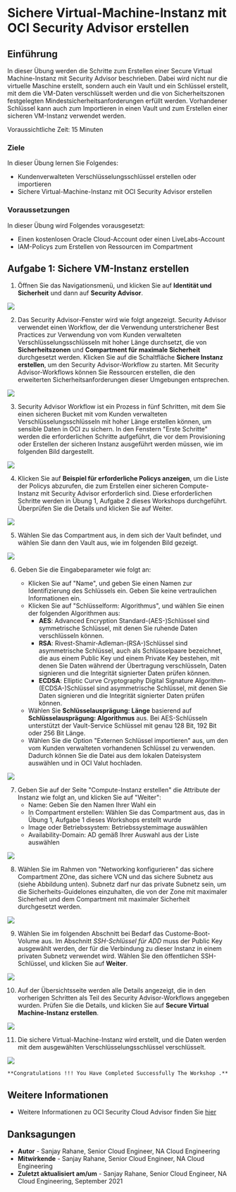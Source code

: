 # Sichere Virtual-Machine-Instanz mit OCI Security Advisor erstellen

## Einführung

In dieser Übung werden die Schritte zum Erstellen einer Secure Virtual Machine-Instanz mit Security Advisor beschrieben. Dabei wird nicht nur die virtuelle Maschine erstellt, sondern auch ein Vault und ein Schlüssel erstellt, mit dem die VM-Daten verschlüsselt werden und die von Sicherheitszonen festgelegten Mindestsicherheitsanforderungen erfüllt werden. Vorhandener Schlüssel kann auch zum Importieren in einen Vault und zum Erstellen einer sicheren VM-Instanz verwendet werden.

Voraussichtliche Zeit: 15 Minuten

### Ziele

In dieser Übung lernen Sie Folgendes:

*   Kundenverwalteten Verschlüsselungsschlüssel erstellen oder importieren
*   Sichere Virtual-Machine-Instanz mit OCI Security Advisor erstellen

### Voraussetzungen

In dieser Übung wird Folgendes vorausgesetzt:

*   Einen kostenlosen Oracle Cloud-Account oder einen LiveLabs-Account
*   IAM-Policys zum Erstellen von Ressourcen im Compartment

## Aufgabe 1: Sichere VM-Instanz erstellen

1.  Öffnen Sie das Navigationsmenü, und klicken Sie auf **Identität und Sicherheit** und dann auf **Security Advisor**.

![](./images/instanceimage1.png " ")

2.  Das Security Advisor-Fenster wird wie folgt angezeigt. Security Advisor verwendet einen Workflow, der die Verwendung unterstrichener Best Practices zur Verwendung von vom Kunden verwalteten Verschlüsselungsschlüsseln mit hoher Länge durchsetzt, die von **Sicherheitszonen** und **Compartment für maximale Sicherheit** durchgesetzt werden. Klicken Sie auf die Schaltfläche **Sichere Instanz erstellen**, um den Security Advisor-Workflow zu starten. Mit Security Advisor-Workflows können Sie Ressourcen erstellen, die den erweiterten Sicherheitsanforderungen dieser Umgebungen entsprechen.

![](./images/instanceimage2.png " ")

3.  Security Advisor Workflow ist ein Prozess in fünf Schritten, mit dem Sie einen sicheren Bucket mit vom Kunden verwalteten Verschlüsselungsschlüsseln mit hoher Länge erstellen können, um sensible Daten in OCI zu sichern. In den Fenstern "Erste Schritte" werden die erforderlichen Schritte aufgeführt, die vor dem Provisioning oder Erstellen der sicheren Instanz ausgeführt werden müssen, wie im folgenden Bild dargestellt.

![](./images/instanceimage3.png " ")

4.  Klicken Sie auf **Beispiel für erforderliche Policys anzeigen**, um die Liste der Policys abzurufen, die zum Erstellen einer sicheren Compute-Instanz mit Security Advisor erforderlich sind. Diese erforderlichen Schritte werden in Übung 1, Aufgabe 2 dieses Workshops durchgeführt. Überprüfen Sie die Details und klicken Sie auf Weiter.

![](./images/instanceimage4.png " ")

5.  Wählen Sie das Compartment aus, in dem sich der Vault befindet, und wählen Sie dann den Vault aus, wie im folgenden Bild gezeigt.

![](./images/instanceimage5.png " ")

6.  Geben Sie die Eingabeparameter wie folgt an:
    
    *   Klicken Sie auf "Name", und geben Sie einen Namen zur Identifizierung des Schlüssels ein. Geben Sie keine vertraulichen Informationen ein.
    *   Klicken Sie auf "Schlüsselform: Algorithmus", und wählen Sie einen der folgenden Algorithmen aus:
        *   **AES**: Advanced Encryption Standard-(AES-)Schlüssel sind symmetrische Schlüssel, mit denen Sie ruhende Daten verschlüsseln können.
        *   **RSA**: Rivest-Shamir-Adleman-(RSA-)Schlüssel sind asymmetrische Schlüssel, auch als Schlüsselpaare bezeichnet, die aus einem Public Key und einem Private Key bestehen, mit denen Sie Daten während der Übertragung verschlüsseln, Daten signieren und die Integrität signierter Daten prüfen können.
        *   **ECDSA**: Elliptic Curve Cryptography Digital Signature Algorithm-(ECDSA-)Schlüssel sind asymmetrische Schlüssel, mit denen Sie Daten signieren und die Integrität signierter Daten prüfen können.
    *   Wählen Sie **Schlüsselausprägung: Länge** basierend auf **Schlüsselausprägung: Algorithmus** aus. Bei AES-Schlüsseln unterstützt der Vault-Service Schlüssel mit genau 128 Bit, 192 Bit oder 256 Bit Länge.
    *   Wählen Sie die Option "Externen Schlüssel importieren" aus, um den vom Kunden verwalteten vorhandenen Schlüssel zu verwenden. Dadurch können Sie die Datei aus dem lokalen Dateisystem auswählen und in OCI Valut hochladen.

![](./images/instanceimage6.png " ")

7.  Geben Sie auf der Seite "Compute-Instanz erstellen" die Attribute der Instanz wie folgt an, und klicken Sie auf "Weiter":
    *   Name: Geben Sie den Namen Ihrer Wahl ein
    *   In Compartment erstellen: Wählen Sie das Compartment aus, das in Übung 1, Aufgabe 1 dieses Workshops erstellt wurde
    *   Image oder Betriebssystem: Betriebssystemimage auswählen
    *   Availability-Domain: AD gemäß Ihrer Auswahl aus der Liste auswählen

![](./images/instanceimage7.png " ")

8.  Wählen Sie im Rahmen von "Networking konfigurieren" das sichere Compartment ZOne, das sichere VCN und das sichere Subnetz aus (siehe Abbildung unten). Subnetz darf nur das private Subnetz sein, um die Sicherheits-Guidelones einzuhalten, die von der Zone mit maximaler Sicherheit und dem Compartment mit maximaler Sicherheit durchgesetzt werden.

![](./images/instanceimage8.png " ")

9.  Wählen Sie im folgenden Abschnitt bei Bedarf das Custome-Boot-Volume aus. Im Abschnitt _SSH-Schlüssel für ADD_ muss der Public Key ausgewählt werden, der für die Verbindung zu dieser Instanz in einem privaten Subnetz verwendet wird. Wählen Sie den öffentlichen SSH-Schlüssel, und klicken Sie auf **Weiter**.

![](./images/instanceimage9.png " ")

10.  Auf der Übersichtsseite werden alle Details angezeigt, die in den vorherigen Schritten als Teil des Security Advisor-Workflows angegeben wurden. Prüfen Sie die Details, und klicken Sie auf **Secure Virtual Machine-Instanz erstellen**.

![](./images/instanceimage10.png " ")

11.  Die sichere Virtual-Machine-Instanz wird erstellt, und die Daten werden mit dem ausgewählten Verschlüsselungsschlüssel verschlüsselt.

![](./images/instanceimage11.png " ")

    **Congratulations !!! You Have Completed Successfully The Workshop .**
    

## Weitere Informationen

*   Weitere Informationen zu OCI Security Cloud Advisor finden Sie [hier](https://docs.oracle.com/en-us/iaas/Content/SecurityAdvisor/Concepts/securityadvisoroverview.htm)

## Danksagungen

*   **Autor** - Sanjay Rahane, Senior Cloud Engineer, NA Cloud Engineering
*   **Mitwirkende** - Sanjay Rahane, Senior Cloud Engineer, NA Cloud Engineering
*   **Zuletzt aktualisiert am/um** - Sanjay Rahane, Senior Cloud Engineer, NA Cloud Engineering, September 2021